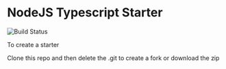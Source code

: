 # NodeJS Typescript Starter

![Build Status](https://github.com/ckir/ts_template/actions/workflows/ci.yml/badge.svg)

To create a starter

Clone this repo and then delete the .git to create a fork
or download the zip

<!-- Before copying this remember:

shopt -s dotglob # To copy hidden files
cp -r ...        # To copy subfolders
rm -Rf .git      # To make the copy standalone

or copy ts_template
from template_internals to ~/.local/bin/ for convinience
 -->

